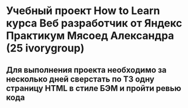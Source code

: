 # Учебный проект How to Learn курса Веб разработчик от Яндекс Практикум Мясоед Александра (25 ivorygroup)

## Для выполнения проекта необходимо за несколько дней сверстать по ТЗ одну страницу HTML в стиле БЭМ и пройти ревью кода

